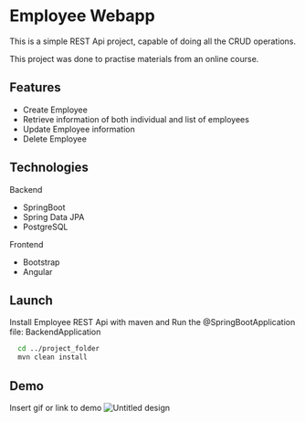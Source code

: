 
# Employee Webapp

This is a simple REST Api project, capable of doing all the CRUD operations.

This project was done to practise materials from an online course.


## Features

- Create Employee
- Retrieve information of both individual and list of employees
- Update Employee information
- Delete Employee


## Technologies

Backend
- SpringBoot
- Spring Data JPA
- PostgreSQL

Frontend
- Bootstrap
- Angular

## Launch

Install Employee REST Api with maven and Run the @SpringBootApplication file: BackendApplication

```bash
  cd ../project_folder
  mvn clean install
```
    
## Demo

Insert gif or link to demo
![Untitled design](https://user-images.githubusercontent.com/64697529/181846186-7affc91e-9815-4d25-a32e-759cfcd79652.gif)
